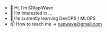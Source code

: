 - 👋 Hi, I’m @XapiWave
- 👀 I’m interested in ...
- 🌱 I’m currently learning DevOPS / MLOPS
- 📫 How to reach me -> xapwave@gmail.com

